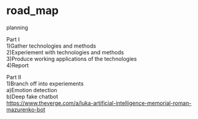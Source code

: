 # road_map
planning

Part I  
1)Gather technologies and methods   
2)Experiement with technologies and methods  
3)Produce working applications of the technologies  
4)Report  
  
Part II  
1)Branch off into experiements  
  a)Emotion detection  
  b)Deep fake chatbot  
    https://www.theverge.com/a/luka-artificial-intelligence-memorial-roman-mazurenko-bot
